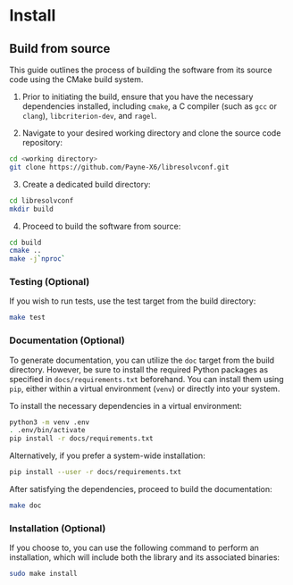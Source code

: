 
# Install

## Build from source

This guide outlines the process of building the software from its source code using the CMake build system.

1. Prior to initiating the build, ensure that you have the necessary dependencies installed, including `cmake`, a C compiler (such as `gcc` or `clang`), `libcriterion-dev`, and `ragel`.

2. Navigate to your desired working directory and clone the source code repository:

```bash
cd <working directory>
git clone https://github.com/Payne-X6/libresolvconf.git
```

3. Create a dedicated build directory:

```bash
cd libresolvconf
mkdir build
```

4. Proceed to build the software from source:

```bash
cd build
cmake ..
make -j`nproc`
```

### Testing (Optional)

If you wish to run tests, use the test target from the build directory:
```bash
make test
```

### Documentation (Optional)

To generate documentation, you can utilize the `doc` target from the build directory. However, be sure to install the required Python packages as specified in `docs/requirements.txt` beforehand. You can install them using `pip`, either within a virtual environment (`venv`) or directly into your system.

To install the necessary dependencies in a virtual environment:
```bash
python3 -m venv .env
. .env/bin/activate
pip install -r docs/requirements.txt
```
Alternatively, if you prefer a system-wide installation:
```bash
pip install --user -r docs/requirements.txt
```
After satisfying the dependencies, proceed to build the documentation:
```bash
make doc
```

### Installation (Optional)

If you choose to, you can use the following command to perform an installation, which will include both the library and its associated binaries:
```bash
sudo make install
```